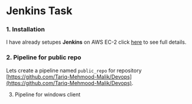 # Jenkins Task

### 1. Installation   

  I have already setupes **Jenkins** on AWS EC-2 click [here](https://github.com/Tariq-Mehmood-Malik/Jenkins/blob/main/jenkins-ec2.md) to see full details.

### 2. Pipeline for public repo

  Lets create a pipeline named `public_repo` for repository [https://github.com/Tariq-Mehmood-Malik/Devops](https://github.com/Tariq-Mehmood-Malik/Devops).

  



3. Pipeline for windows client

